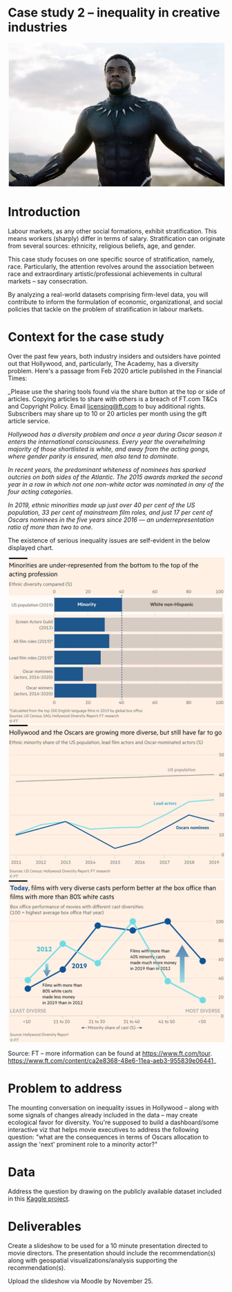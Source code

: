 # Case study 2 – inequality in creative industries

<center><img src='images/black_panther.jpg' width=500px /></center>

# Introduction

Labour markets, as any other social formations, exhibit stratification. This
means workers (sharply) differ in terms of salary. Stratification can originate from several sources: ethnicity, religious beliefs, age, and gender.

This case study focuses on one specific source of stratification, namely, race. Particularly, the attention revolves around the association between race and extraordinary artistic/professional achievements in cultural markets – say consecration.

By analyzing a real-world datasets comprising firm-level data, you will contribute to inform the formulation of economic, organizational, and social policies that tackle on the problem of stratification in labour markets.

# Context for the case study

Over the past few years, both industry insiders and outsiders have pointed out that Hollywood, and, particularly, The Academy, has a diversity problem. Here's a passage from Feb 2020 article published in the Financial Times:


_Please use the sharing tools found via the share button at the top or side of articles. Copying articles to share with others is a breach of FT.com T&Cs and Copyright Policy. Email licensing@ft.com to buy additional rights. Subscribers may share up to 10 or 20 articles per month using the gift article service.

_Hollywood has a diversity problem and once a year during Oscar season it enters the international consciousness. Every year the overwhelming majority of those shortlisted is white, and away from the acting gongs, where gender parity is ensured, men also tend to dominate._

_In recent years, the predominant whiteness of nominees has sparked outcries on both sides of the Atlantic. The 2015 awards marked the second year in a row in which not one non-white actor was nominated in any of the four acting categories._

_In 2019, ethnic minorities made up just over 40 per cent of the US population, 33 per cent of mainstream film roles, and just 17 per cent of Oscars nominees in the five years since 2016 — an underrepresentation ratio of more than two to one._

The existence of serious inequality issues are self-evident in the below displayed chart.

<center><img src='images/ft1.jpeg' width=500px /></center>

<center><img src='images/ft2.jpeg' width=500px /></center>

<center><img src='images/ft3.jpeg' width=500px /></center>

Source: FT – more information can be found at https://www.ft.com/tour.
https://www.ft.com/content/ca2e8368-48e6-11ea-aeb3-955839e06441_

# Problem to address

The mounting conversation on inequality issues in Hollywood – along with some signals of changes already included in the data – may create ecological favor for diversity. You're supposed to build a dashboard/some interactive viz that helps movie executives to address the following question: "what are the consequences in terms of Oscars allocation to assign the 'next' prominent role to a minority actor?"

# Data

Address the question by drawing on the publicly available dataset included in this [Kaggle project](https://www.kaggle.com/fmejia21/demographics-of-academy-awards-oscars-winners).

# Deliverables

Create a slideshow to be used for a 10 minute presentation directed to movie directors. The presentation should include the recommendation(s) along with geospatial visualizations/analysis supporting the recommendation(s).

Upload the slideshow via Moodle by November 25.
